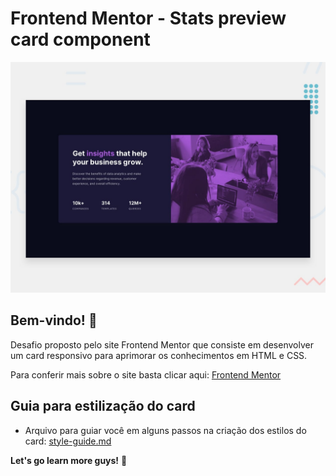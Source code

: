 # Frontend Mentor - Stats preview card component

![Design preview for the Stats preview card component coding challenge](./design/desktop-preview.jpg)

## Bem-vindo! 👋

Desafio proposto pelo site Frontend Mentor que consiste em desenvolver um card responsivo para aprimorar os conhecimentos em HTML e CSS. 

Para conferir mais sobre o site basta clicar aqui:
[Frontend Mentor](https://www.frontendmentor.io)

## Guia para estilização do card

- Arquivo para guiar você em alguns passos na criação dos estilos do card: [style-guide.md](style-guide.md)

**Let's go learn more guys!** 🚀
